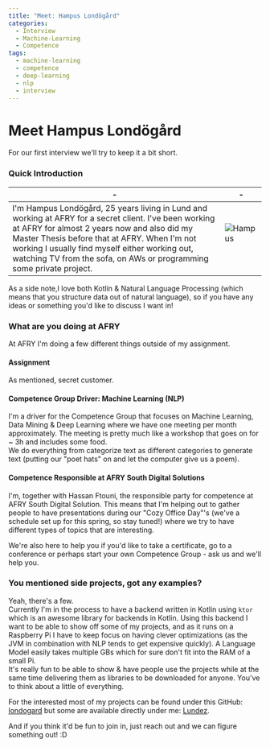 ```yaml
---
title: "Meet: Hampus Londögård"
categories:
  - Interview
  - Machine-Learning
  - Competence
tags:
  - machine-learning
  - competence
  - deep-learning
  - nlp
  - interview
---
```


# Meet Hampus Londögård
For our first interview we'll try to keep it a bit short. 

### Quick Introduction
| - | - |
|---|---|
| I'm Hampus Londögård, 25 years living in Lund and working at AFRY for a secret client.  I've been working at AFRY for almost 2 years now and also did my Master Thesis before that at AFRY.   When I'm not working I usually find myself either working out, watching TV from the sofa, on AWs or programming some private project. | ![Hampus](https://avatars2.githubusercontent.com/u/7490199?s=460&v=4) |

As a side note,I love both Kotlin & Natural Language Processing (which means that you structure data out of natural language), so if you have any ideas or something you'd like to discuss I want in!

### What are you doing at AFRY
At AFRY I'm doing a few different things outside of my assignment.
#### Assignment
As mentioned, secret customer.
#### Competence Group Driver: Machine Learning (NLP)
I'm a driver for the Competence Group that focuses on Machine Learning, Data Mining & Deep Learning where we have one meeting per month approximately. The meeting is pretty much like a workshop that goes on for ~ 3h and includes some food.  
We do everything from categorize text as different categories to generate text (putting our "poet hats" on and let the computer give us a poem). 
#### Competence Responsible at AFRY South Digital Solutions
I'm, together with Hassan Ftouni, the responsible party for competence at AFRY South Digital Solution. This means that I'm helping out to gather people to have presentations during our "Cozy Office Day"'s (we've a schedule set up for this spring, so stay tuned!) where we try to have different types of topics that are interesting. 

We're also here to help you if you'd like to take a certificate, go to a conference or perhaps start your own Competence Group - ask us and we'll help you.

### You mentioned side projects, got any examples?
Yeah, there's a few.  
Currently I'm in the process to have a backend written in Kotlin using `ktor` which is an awesome library for backends in Kotlin. Using this backend I want to be able to show off some of my projects, and as it runs on a Raspberry Pi I have to keep focus on having clever optimizations (as the JVM in combination with NLP tends to get expensive quickly). A Language Model easily takes multiple GBs which for sure don't fit into the RAM of a small Pi.  
It's really fun to be able to show & have people use the projects while at the same time delivering them as libraries to be downloaded for anyone. You've to think about a little of everything.  
 
For the interested most of my projects can be found under this GitHub: [londogard](https://github.com/londogard) but some are available directly under me: [Lundez](https://github.com/Lundez?tab=repositories).

And if you think it'd be fun to join in, just reach out and we can figure something out! :D
